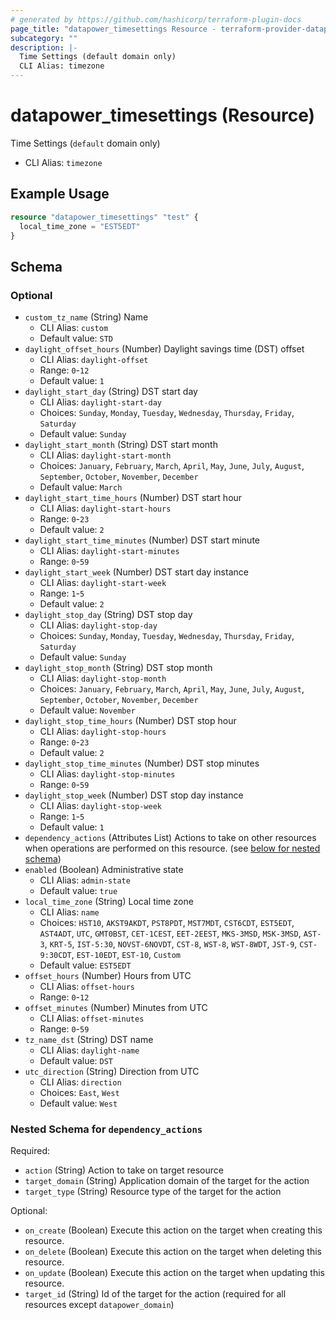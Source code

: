 ```yaml
---
# generated by https://github.com/hashicorp/terraform-plugin-docs
page_title: "datapower_timesettings Resource - terraform-provider-datapower"
subcategory: ""
description: |-
  Time Settings (default domain only)
  CLI Alias: timezone
---
```


# datapower_timesettings (Resource)

Time Settings (`default` domain only)
  - CLI Alias: `timezone`

## Example Usage

```terraform
resource "datapower_timesettings" "test" {
  local_time_zone = "EST5EDT"
}
```

<!-- schema generated by tfplugindocs -->
## Schema

### Optional

- `custom_tz_name` (String) Name
  - CLI Alias: `custom`
  - Default value: `STD`
- `daylight_offset_hours` (Number) Daylight savings time (DST) offset
  - CLI Alias: `daylight-offset`
  - Range: `0`-`12`
  - Default value: `1`
- `daylight_start_day` (String) DST start day
  - CLI Alias: `daylight-start-day`
  - Choices: `Sunday`, `Monday`, `Tuesday`, `Wednesday`, `Thursday`, `Friday`, `Saturday`
  - Default value: `Sunday`
- `daylight_start_month` (String) DST start month
  - CLI Alias: `daylight-start-month`
  - Choices: `January`, `February`, `March`, `April`, `May`, `June`, `July`, `August`, `September`, `October`, `November`, `December`
  - Default value: `March`
- `daylight_start_time_hours` (Number) DST start hour
  - CLI Alias: `daylight-start-hours`
  - Range: `0`-`23`
  - Default value: `2`
- `daylight_start_time_minutes` (Number) DST start minute
  - CLI Alias: `daylight-start-minutes`
  - Range: `0`-`59`
- `daylight_start_week` (Number) DST start day instance
  - CLI Alias: `daylight-start-week`
  - Range: `1`-`5`
  - Default value: `2`
- `daylight_stop_day` (String) DST stop day
  - CLI Alias: `daylight-stop-day`
  - Choices: `Sunday`, `Monday`, `Tuesday`, `Wednesday`, `Thursday`, `Friday`, `Saturday`
  - Default value: `Sunday`
- `daylight_stop_month` (String) DST stop month
  - CLI Alias: `daylight-stop-month`
  - Choices: `January`, `February`, `March`, `April`, `May`, `June`, `July`, `August`, `September`, `October`, `November`, `December`
  - Default value: `November`
- `daylight_stop_time_hours` (Number) DST stop hour
  - CLI Alias: `daylight-stop-hours`
  - Range: `0`-`23`
  - Default value: `2`
- `daylight_stop_time_minutes` (Number) DST stop minutes
  - CLI Alias: `daylight-stop-minutes`
  - Range: `0`-`59`
- `daylight_stop_week` (Number) DST stop day instance
  - CLI Alias: `daylight-stop-week`
  - Range: `1`-`5`
  - Default value: `1`
- `dependency_actions` (Attributes List) Actions to take on other resources when operations are performed on this resource. (see [below for nested schema](#nestedatt--dependency_actions))
- `enabled` (Boolean) Administrative state
  - CLI Alias: `admin-state`
  - Default value: `true`
- `local_time_zone` (String) Local time zone
  - CLI Alias: `name`
  - Choices: `HST10`, `AKST9AKDT`, `PST8PDT`, `MST7MDT`, `CST6CDT`, `EST5EDT`, `AST4ADT`, `UTC`, `GMT0BST`, `CET-1CEST`, `EET-2EEST`, `MKS-3MSD`, `MSK-3MSD`, `AST-3`, `KRT-5`, `IST-5:30`, `NOVST-6NOVDT`, `CST-8`, `WST-8`, `WST-8WDT`, `JST-9`, `CST-9:30CDT`, `EST-10EDT`, `EST-10`, `Custom`
  - Default value: `EST5EDT`
- `offset_hours` (Number) Hours from UTC
  - CLI Alias: `offset-hours`
  - Range: `0`-`12`
- `offset_minutes` (Number) Minutes from UTC
  - CLI Alias: `offset-minutes`
  - Range: `0`-`59`
- `tz_name_dst` (String) DST name
  - CLI Alias: `daylight-name`
  - Default value: `DST`
- `utc_direction` (String) Direction from UTC
  - CLI Alias: `direction`
  - Choices: `East`, `West`
  - Default value: `West`

<a id="nestedatt--dependency_actions"></a>
### Nested Schema for `dependency_actions`

Required:

- `action` (String) Action to take on target resource
- `target_domain` (String) Application domain of the target for the action
- `target_type` (String) Resource type of the target for the action

Optional:

- `on_create` (Boolean) Execute this action on the target when creating this resource.
- `on_delete` (Boolean) Execute this action on the target when deleting this resource.
- `on_update` (Boolean) Execute this action on the target when updating this resource.
- `target_id` (String) Id of the target for the action (required for all resources except `datapower_domain`)
